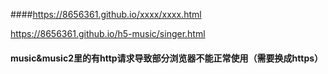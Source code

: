 ####https://8656361.github.io/xxxx/xxxx.html

https://8656361.github.io/h5-music/singer.html
#### music&music2里的有http请求导致部分浏览器不能正常使用（需要换成https）